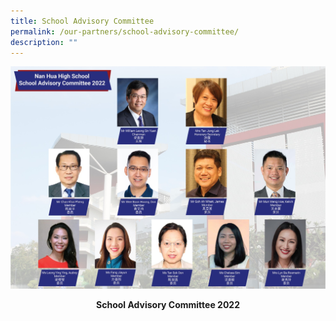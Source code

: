 ```yaml
---
title: School Advisory Committee
permalink: /our-partners/school-advisory-committee/
description: ""
---
```


![2022_SAC A4 Poster-04-04.jpg](/images/2022_SAC%20A4%20Poster-04-04.jpg)  

<p style="text-align: center"><strong>School Advisory Committee 2022</strong></p>